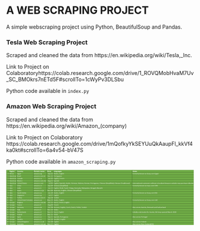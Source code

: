 # A WEB SCRAPING PROJECT

<p>A simple webscraping project using Python, BeautifulSoup and Pandas. <p>
  
### Tesla Web Scraping Project
<p>Scraped and cleaned the data from <link>https://en.wikipedia.org/wiki/Tesla,_Inc.</link></p>
Link to Project on Colaboratory<link>https://colab.research.google.com/drive/1_ROVQMobHvaM7Uv_SC_BMOkrs7nETd5F#scrollTo=1cWyPv3DLSbu</link>
<p>Python code available in <code>index.py</code></p>

### Amazon Web Scraping Project
<p>Scraped and cleaned the data from <link>https://en.wikipedia.org/wiki/Amazon_(company)</link></p>
Link to Project on Colaboratory <link>https://colab.research.google.com/drive/1mQofkyYkSEYUuQkAaupFl_kkVf4ka0kt#scrollTo=6a4v54-bV47S</link>
<p>Python code available in <code>amazon_scraping.py</code></p>

![Output of the Amazon Data scraped from Wikipedia.](/amazon_df.png "Amazon_df")
